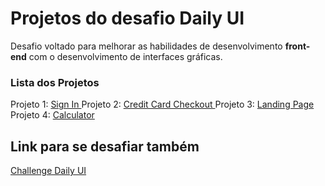 # Projetos do desafio Daily UI
  Desafio voltado para melhorar as habilidades de desenvolvimento <b>front-end</b> com o desenvolvimento de interfaces gráficas.

### Lista dos Projetos
  Projeto 1: <a href="./Sign-Up"> Sign In </a>
  Projeto 2: <a href="#"> Credit Card Checkout </a>
  Projeto 3: <a href="#"> Landing Page </a>
  Projeto 4: <a href="#"> Calculator </a>

## Link para se desafiar também
  <a href="https://www.dailyui.co/"> Challenge Daily UI </a>